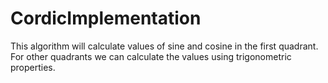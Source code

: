 # CordicImplementation

This algorithm will calculate values of sine and cosine in the first quadrant. For other quadrants we can calculate the values using trigonometric properties.

